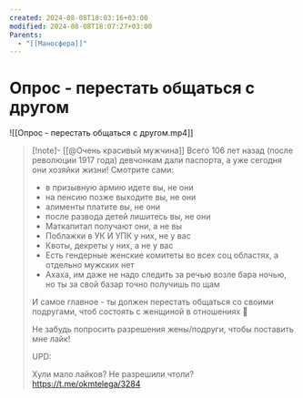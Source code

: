 ```yaml
---
created: 2024-08-08T18:03:16+03:00
modified: 2024-08-08T18:07:27+03:00
Parents:
  - "[[Маносфера]]"
---
```


# Опрос - перестать общаться с другом

![[Опрос - перестать общаться с другом.mp4]]

> [!note]- [[@Очень красивый мужчина]]
> Всего 106 лет назад (после революции 1917 года) девчонкам дали паспорта, а уже сегодня они хозяйки жизни! Смотрите сами:
> 
> - в призывную армию идете вы, не они
> - на пенсию позже выходите вы, не они
> - алименты платите вы, не они
> - после развода детей лишитесь вы, не они
> - Маткапитал получают они, а не вы
> - Поблажки в УК И УПК у них, не у вас
> - Квоты, декреты у них, а не у вас
> - Есть гендерные женские комитеты во всех соц областях, а отдельно мужских нет
> - Ахаха, им даже не надо следить за речью возле бара ночью, но ты за свой базар точно получишь по щам
> 
> И самое главное - ты должен перестать общаться со своими подругами, чтоб состоять с женщиной в отношениях 🤣
> 
> Не забудь попросить разрешения жены/подруги, чтобы поставить мне лайк!
> 
> UPD:
> 
> Хули мало лайков? Не разрешили чтоли?
> https://t.me/okmtelega/3284
